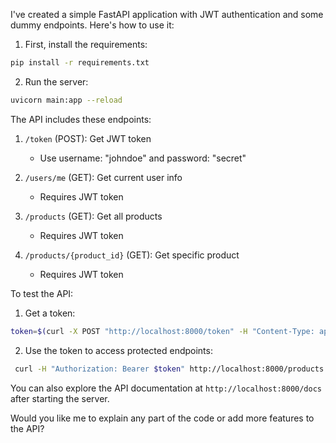 I've created a simple FastAPI application with JWT authentication and some dummy endpoints. Here's how to use it:

1. First, install the requirements:
```bash
pip install -r requirements.txt
```

2. Run the server:
```bash
uvicorn main:app --reload
```

The API includes these endpoints:

1. `/token` (POST): Get JWT token
   - Use username: "johndoe" and password: "secret"

2. `/users/me` (GET): Get current user info
   - Requires JWT token

3. `/products` (GET): Get all products
   - Requires JWT token

4. `/products/{product_id}` (GET): Get specific product
   - Requires JWT token

To test the API:

1. Get a token:
```bash
token=$(curl -X POST "http://localhost:8000/token" -H "Content-Type: application/x-www-form-urlencoded" -d "username=johndoe&password=secret" | jq -r .access_token)
```

2. Use the token to access protected endpoints:
```bash
 curl -H "Authorization: Bearer $token" http://localhost:8000/products
```

You can also explore the API documentation at `http://localhost:8000/docs` after starting the server.

Would you like me to explain any part of the code or add more features to the API?